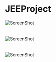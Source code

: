 # JEEProject
![ScreenShot](https://i.ibb.co/5j4Y6dp/index.png)
\
\
\
![ScreenShot](https://i.ibb.co/K5qwTzt/enregistrement.png)
\
\
\
![ScreenShot](https://i.ibb.co/fvwHQ2w/Login.png)
